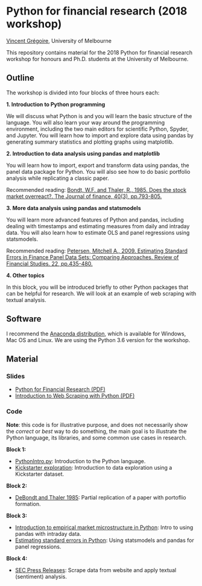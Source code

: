 # Python for financial research (2018 workshop)

[Vincent Grégoire](http://www.vincentgregoire.com), University of Melbourne

This repository contains material for the 2018 Python for financial research workshop for honours and Ph.D. students at the University of Melbourne.

## Outline

The workshop is divided into four blocks of three hours each:

**1. Introduction to Python programming**

We will discuss what Python is and you will learn the basic structure of the
language. You will also learn your way around the programming environment,
including the two main editors for scientific Python, Spyder, and Jupyter.
You will learn how to import and explore data using pandas by generating summary statistics and plotting graphs using matplotlib.

**2.    Introduction to data analysis using pandas and matplotlib**

You will learn how to import, export and transform data using pandas, the
panel data package for Python. You will also see how to do basic portfolio
analysis while replicating a classic paper.

Recommended reading: [Bondt, W.F. and Thaler, R., 1985. Does the stock market overreact?. The Journal of finance, 40(3), pp.793-805.](http://onlinelibrary.wiley.com/doi/10.1111/j.1540-6261.1985.tb05004.x/full)

**3.    More data analysis using pandas and statsmodels**

You will learn more advanced features of Python and pandas, including dealing
with timestamps and estimating measures from daily and intraday data. You
will also learn how to estimate OLS and panel regressions using statsmodels.

Recommended reading: [Petersen, Mitchell A., 2009. Estimating Standard Errors in Finance Panel Data Sets: Comparing Approaches.  Review of Financial Studies. 22, pp.435-480.](https://academic.oup.com/rfs/article-abstract/22/1/435/1585940)



**4.    Other topics**

In this block, you will be introduced briefly to other Python packages that 
can be helpful for research. We will look at an example of web scraping with
textual analysis.

## Software

I recommend the [Anaconda distribution](https://www.anaconda.com/download/),
which is available for Windows, Mac OS and  Linux. We are using the Python
3.6 version for the workshop.


## Material


### Slides

- [Python for Financial Research (PDF)](https://github.com/vgreg/python-finance-unimelb2018/blob/master/slides/PythonWorkshopMarch2018.pdf)
- [Introduction to Web Scraping with Python (PDF)](https://github.com/vgreg/python-finance-unimelb2018/blob/master/slides/WebScrapingPythonMarch2018.pdf)


### Code


**Note**: this code is for illustrative purpose, and does not necessarily show
the *correct* or *best* way to do something, the main goal is to illustrate
the Python language, its libraries, and some common use cases in research.

**Block 1:**

- [PythonIntro.py](https://github.com/vgreg/python-finance-unimelb2018/blob/master/code/PythonIntro.py): Introduction to the Python language.
- [Kickstarter exploration](https://github.com/vgreg/python-finance-unimelb2018/blob/master/notebooks/kickstarter/KickstarterExploration.ipynb): Introduction to data exploration using a Kickstarter dataset.

**Block 2:**

- [DeBondt and Thaler 1985](https://github.com/vgreg/python-finance-unimelb2018/blob/master/notebooks/debondt_thaler_1985/DeBondtThaler.ipynb): Partial replication of a paper with portoflio formation.

**Block 3:**

- [Introduction to empirical market microstructure in Python](https://github.com/vgreg/python-finance-unimelb2018/blob/master/notebooks/microstructure/ASX_Microstructure.ipynb): Intro to using pandas with intraday data.
- [Estimating standard errors in Python](https://github.com/vgreg/python-se): Using statsmodels and pandas for panel regressions.

**Block 4:**

- [SEC Press Releases](https://github.com/vgreg/python-finance-unimelb2018/blob/master/notebooks/sec_news/SEC_News_Releases.ipynb): Scrape data from website and apply textual (sentiment) analysis.


